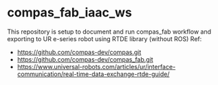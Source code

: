# compas_fab_iaac_ws
This repository is setup to document and run compas_fab workflow and exporting to UR e-series robot using RTDE library (without ROS)
Ref:
- https://github.com/compas-dev/compas.git
- https://github.com/compas-dev/compas_fab.git
- https://www.universal-robots.com/articles/ur/interface-communication/real-time-data-exchange-rtde-guide/
